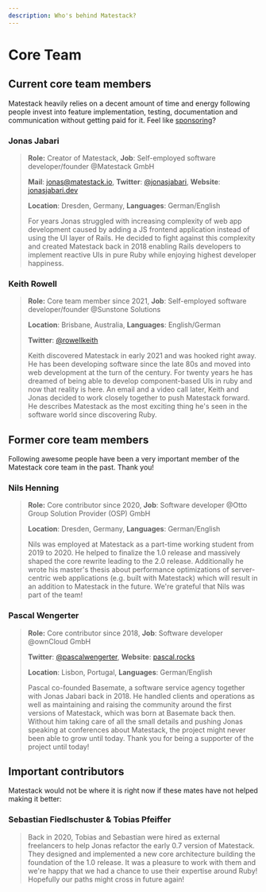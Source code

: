 ```yaml
---
description: Who's behind Matestack?
---
```


# Core Team

## Current core team members

Matestack heavily relies on a decent amount of time and energy following people invest into feature implementation, testing, documentation and communication without getting paid for it. Feel like [sponsoring](https://github.com/sponsors/matestack)?

### Jonas Jabari

> **Role:** Creator of Matestack, **Job**: Self-employed software developer/founder @Matestack GmbH
>
> **Mail**: jonas@matestack.io, **Twitter**: [@jonasjabari](https://twitter.com/JonasJabari), **Website**: [jonasjabari.dev](https://jonasjabari.dev)
>
> **Location**: Dresden, Germany, **Languages**: German/English
>
> For years Jonas struggled with increasing complexity of web app development caused by adding a JS frontend application instead of using the UI layer of Rails. He decided to fight against this complexity and created Matestack back in 2018 enabling Rails developers to implement reactive UIs in pure Ruby while enjoying highest developer happiness.

### Keith Rowell

> **Role:** Core team member since 2021, **Job**: Self-employed software developer/founder @Sunstone Solutions
>
> **Location**: Brisbane, Australia, **Languages**: English/German
>
> **Twitter**: [@rowellkeith](https://twitter.com/rowellkeith)
>
> Keith discovered Matestack in early 2021 and was hooked right away. He has been developing software since the late 80s and moved into web development at the turn of the century. For twenty years he has dreamed of being able to develop component-based UIs in ruby and now that reality is here. An email and a video call later, Keith and Jonas decided to work closely together to push Matestack forward. He describes Matestack as the most exciting thing he's seen in the software world since discovering Ruby.

## Former core team members

Following awesome people have been a very important member of the Matestack core team in the past. Thank you!

### Nils Henning

> **Role:** Core contributor since 2020, **Job**: Software developer @Otto Group Solution Provider \(OSP\) GmbH
>
> **Location**: Dresden, Germany, **Languages**: German/English
>
> Nils was employed at Matestack as a part-time working student from 2019 to 2020. He helped to finalize the 1.0 release and massively shaped the core rewrite leading to the 2.0 release. Additionally he wrote his master's thesis about performance optimizations of server-centric web applications \(e.g. built with Matestack\) which will result in an addition to Matestack in the future. We're grateful that Nils was part of the team!

### Pascal Wengerter

> **Role:** Core contributor since 2018, **Job**: Software developer @ownCloud GmbH
>
> **Twitter**: [@pascalwengerter](https://twitter.com/pascalwengerter), **Website**: [pascal.rocks](https://pascal.rocks)
>
> **Location**: Lisbon, Portugal, **Languages**: German/English
>
> Pascal co-founded Basemate, a software service agency together with Jonas Jabari back in 2018. He handled clients and operations as well as maintaining and raising the community around the first versions of Matestack, which was born at Basemate back then. Without him taking care of all the small details and pushing Jonas speaking at conferences about Matestack, the project might never been able to grow until today. Thank you for being a supporter of the project until today!

## Important contributors

Matestack would not be where it is right now if these mates have not helped making it better:

### Sebastian Fiedlschuster & Tobias Pfeiffer

> Back in 2020, Tobias and Sebastian were hired as external freelancers to help Jonas refactor the early 0.7 version of Matestack. They designed and implemented a new core architecture building the foundation of the 1.0 release. It was a pleasure to work with them and we're happy that we had a chance to use their expertise around Ruby! Hopefully our paths might cross in future again!

